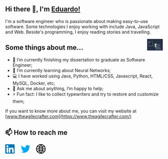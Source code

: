 
## Hi there 👋, I'm [Eduardo!](https://www.theagilecrafter.com/) 

I'm a software engineer who is passionate about making easy-to-use software. Some technologies I enjoy working with include Java, JavaScript and Web. Beside's programming, I enjoy reading stories and travelling. 


<img align="right" alt="GIF" src="https://github.com/Eduardo-Ortega102/Eduardo-Ortega102/blob/master/programming.gif" style="max-width: 50px;"/>

## Some things about me...

- 🔭 I’m currently finishing my dissertation to graduate as Software Engineer;
- 🌱 I’m currently learning about Neural Networks;
- 💻 I have worked using Java, Python, HTML/CSS, Javascript, React, MySQL, Docker, etc;
- 💬 Ask me about anything, I’m happy to help;
- ⚡ Fun fact: I like to collect typewriters and try to restore and customize them;

If you want to know more about me, you can visit my website at [www.theagilecrafter.com](https://www.theagilecrafter.com/)

## 📫 How to reach me

<p >
  <a target="_blank" rel="noopener noreferrer" href="https://es.linkedin.com/in/eortegan/en/"><img src="https://github.com/Eduardo-Ortega102/Eduardo-Ortega102/blob/master/linkedin.svg" width="30px" alt="LinkedIn"></a> &nbsp; &nbsp;
  <a target="_blank" rel="noopener noreferrer" href="https://twitter.com/duardnaranjo"><img src="https://github.com/Eduardo-Ortega102/Eduardo-Ortega102/blob/master/twitter.svg" width="30px" alt="Twitter"></a> &nbsp; &nbsp;
  <a target="_blank" rel="noopener noreferrer" href="https://www.theagilecrafter.com/"><img src="https://github.com/Eduardo-Ortega102/Eduardo-Ortega102/blob/master/website.svg" width="30px" alt="site"></a> &nbsp; &nbsp;
</p>

